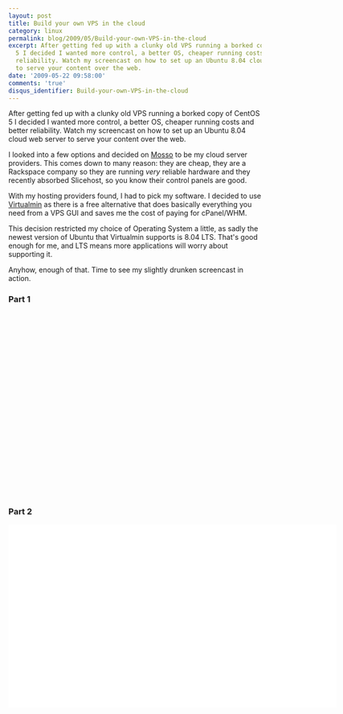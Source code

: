 ```yaml
---
layout: post
title: Build your own VPS in the cloud
category: linux
permalink: blog/2009/05/Build-your-own-VPS-in-the-cloud
excerpt: After getting fed up with a clunky old VPS running a borked copy of CentOS
  5 I decided I wanted more control, a better OS, cheaper running costs and better
  reliability. Watch my screencast on how to set up an Ubuntu 8.04 cloud web server
  to serve your content over the web.
date: '2009-05-22 09:58:00'
comments: 'true'
disqus_identifier: Build-your-own-VPS-in-the-cloud
---
```


After getting fed up with a clunky old VPS running a borked copy of CentOS 5 I decided I wanted more control, a better OS, cheaper running costs and better reliability. Watch my screencast on how to set up an Ubuntu 8.04 cloud web server to serve your content over the web.

I looked into a few options and decided on [Mosso](http://mosso.com) to be my cloud server providers. This comes down to many reason: they are cheap, they are a Rackspace company so they are running _very_ reliable hardware and they recently absorbed Slicehost, so you know their control panels are good.

With my hosting providers found, I had to pick my software. I decided to use [Virtualmin](http://virtualmin.com) as there is a free alternative that does basically everything you need from a VPS GUI and saves me the cost of paying for cPanel/WHM.

This decision restricted my choice of Operating System a little, as sadly the newest version of Ubuntu that Virtualmin supports is 8.04 LTS. That's good enough for me, and LTS means more applications will worry about supporting it.

Anyhow, enough of that. Time to see my slightly drunken screencast in action.

### Part 1

<object classid="clsid:d27cdb6e-ae6d-11cf-96b8-444553540000" width="651" height="362" codebase="http://download.macromedia.com/pub/shockwave/cabs/flash/swflash.cab#version=6,0,40,0">
<param name="src" value="http://blip.tv/play/g7lmgYLRAJeDBA.m4v">
<embed width="651" height="362" src="http://blip.tv/play/g7lmgYLRAJeDBA.m4v" type="application/x-shockwave-flash"></embed>
</object>

### Part 2

<object classid="clsid:d27cdb6e-ae6d-11cf-96b8-444553540000" width="653" height="364" codebase="http://download.macromedia.com/pub/shockwave/cabs/flash/swflash.cab#version=6,0,40,0">
<param name="src" value="http://blip.tv/play/g7lmgYLRQZeDBA.m4v">
<embed width="653" height="364" src="http://blip.tv/play/g7lmgYLRQZeDBA.m4v" type="application/x-shockwave-flash"></embed>
</object>

